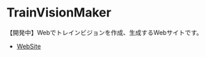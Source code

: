 # TrainVisionMaker
【開発中】Webでトレインビジョンを作成、生成するWebサイトです。

- [WebSite](https://densyakun.github.io/TrainVisionMaker/)
